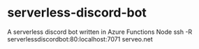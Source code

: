 # serverless-discord-bot

A serverless discord bot written in Azure Functions Node
ssh -R serverlessdiscordbot:80:localhost:7071 serveo.net
